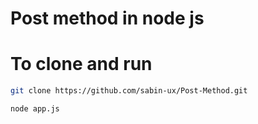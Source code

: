# Post method in node js
# To clone and run
```bash
git clone https://github.com/sabin-ux/Post-Method.git

node app.js
